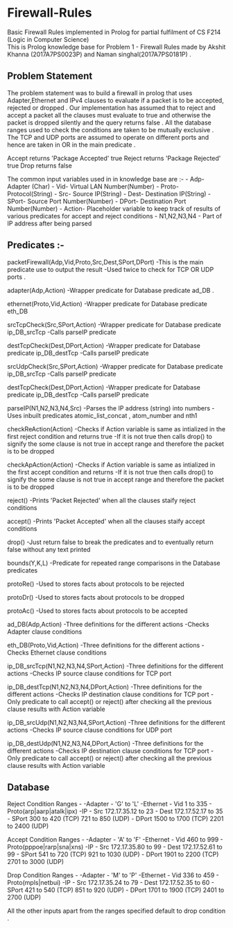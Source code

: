 # Firewall-Rules
Basic Firewall Rules implemented in Prolog for partial fulfilment of CS F214 (Logic in Computer Science)  
This is Prolog knowledge base for Problem 1 - Firewall Rules made by Akshit Khanna (2017A7PS0023P) and Naman singhal(2017A7PS0181P) .

## Problem Statement

The problem statement was to build a firewall in prolog that uses Adapter,Ethernet and IPv4 clauses to evaluate if a packet is to be accepted, rejected or dropped .
Our implementation has assumed that to reject and accept a packet all the clauses must evaluate to true and otherwise the packet is dropped silently and the query returns false . All the database ranges used to check the conditions are taken to be mutually exclusive . The TCP and UDP ports are assumed to operate on different ports and hence are taken in OR in the main predicate . 

Accept returns 'Package Accepted' true
Reject returns 'Package Rejected' true
Drop returns false

The common input variables used in in knowledge base are :- 
	- Adp- Adapter (Char)
	- Vid- Virtual LAN Number(Number)
	- Proto- Protocol(String)
	- Src- Source IP(String)
	- Dest- Destination IP(String)
	- SPort- Source Port Number(Number)
	- DPort- Destination Port Number(Number)
	- Action- Placeholder variable to keep track of results of various 			  predicates for accept and reject conditions 
	- N1,N2,N3,N4 - Part of IP address after being parsed
      
## Predicates :-

packetFirewall(Adp,Vid,Proto,Src,Dest,SPort,DPort)
	-This is the main predicate use to output the result
	-Used twice to check for TCP OR UDP ports .
		
adapter(Adp,Action)
	-Wrapper predicate for Database predicate ad_DB .
	
ethernet(Proto,Vid,Action)
	-Wrapper predicate for Database predicate eth_DB

srcTcpCheck(Src,SPort,Action)
	-Wrapper predicate for Database predicate ip_DB_srcTcp
	-Calls parseIP predicate

destTcpCheck(Dest,DPort,Action)
	-Wrapper predicate for Database predicate ip_DB_destTcp
	-Calls parseIP predicate

srcUdpCheck(Src,SPort,Action)
	-Wrapper predicate for Database predicate ip_DB_srcTcp
	-Calls parseIP predicate

destTcpCheck(Dest,DPort,Action)
	-Wrapper predicate for Database predicate ip_DB_destTcp
	-Calls parseIP predicate

parseIP(N1,N2,N3,N4,Src) 
	-Parses the IP address (string) into numbers
	-Uses inbuilt predicates atomic_list_concat , atom_number and nth1 

checkReAction(Action) 
	-Checks if Action variable is same as intialized in the first reject 		 condition and returns true 
	-If it is not true then calls drop() to signify the some clause is not true 		 in accept range and therefore the packet is to be dropped

checkApAction(Action) 
	-Checks if Action variable is same as intialized in the first accept 		 condition and returns 
	-If it is not true then calls drop() to signify the some clause is not true 		 in accept range and therefore the packet is to be dropped 

reject()
	-Prints 'Packet Rejected' when all the clauses staify reject conditions

accept()
	-Prints 'Packet Accepted' when all the clauses staify accept conditions

drop()
	-Just return false to break the predicates and to eventually return false 		 without any text printed

bounds(Y,K,L)
	-Predicate for repeated range comparisons in the Database predicates

protoRe()
	-Used to stores facts about protocols to be rejected

protoDr()
	-Used to stores facts about protocols to be dropped

protoAc()
	-Used to stores facts about protocols to be accepted

ad_DB(Adp,Action)
	-Three definitions for the different actions
	-Checks Adapter clause conditions

eth_DB(Proto,Vid,Action)
	-Three definitions for the different actions
	-Checks Ethernet clause conditions

ip_DB_srcTcp(N1,N2,N3,N4,SPort,Action)
	-Three definitions for the different actions
	-Checks IP source clause conditions for TCP port

ip_DB_destTcp(N1,N2,N3,N4,DPort,Action)
	-Three definitions for the different actions
	-Checks IP destination clause conditions for TCP port
	-Only predicate to call accept() or reject() after checking all the previous 		 clause results with Action variable

ip_DB_srcUdp(N1,N2,N3,N4,SPort,Action)
	-Three definitions for the different actions
	-Checks IP source clause conditions for UDP port

ip_DB_destUdp(N1,N2,N3,N4,DPort,Action)
	-Three definitions for the different actions
	-Checks IP destination clause conditions for TCP port
	-Only predicate to call accept() or reject() after checking all the previous 		 clause results with Action variable

## Database

Reject Condition Ranges -
	-Adapter - 'G' to 'L'
	-Ethernet - Vid 1 to 335
		  - Proto(arp|aarp|atalk|ipx)
	-IP - Src 172.17.35.12 to 23
	    - Dest 172.17.52.17 to 35
	    - SPort 300 to 420 (TCP)  721 to 850 (UDP)
	    - DPort 1500 to 1700 (TCP)  2201 to 2400 (UDP)

Accept Condition Ranges - 
	-Adapter - 'A' to 'F'
	-Ethernet - Vid 460 to 999
		  - Proto(pppoe|rarp|sna|xns)
	-IP - Src 172.17.35.80 to 99
	    - Dest 172.17.52.61 to 99
	    - SPort 541 to 720 (TCP)  921 to 1030 (UDP)
   	    - DPort 1901 to 2200 (TCP) 2701 to 3000 (UDP)

Drop Condition Ranges -
	-Adapter - 'M' to 'P'
	-Ethernet - Vid 336 to 459
		  - Proto(mpls|netbui)
	-IP - Src 172.17.35.24 to 79
	    - Dest 172.17.52.35 to 60 
	    - SPort 421 to 540 (TCP) 851 to 920 (UDP)
	    - DPort 1701 to 1900 (TCP) 2401 to 2700 (UDP)

All the other inputs apart from the ranges specified default to drop condition .

